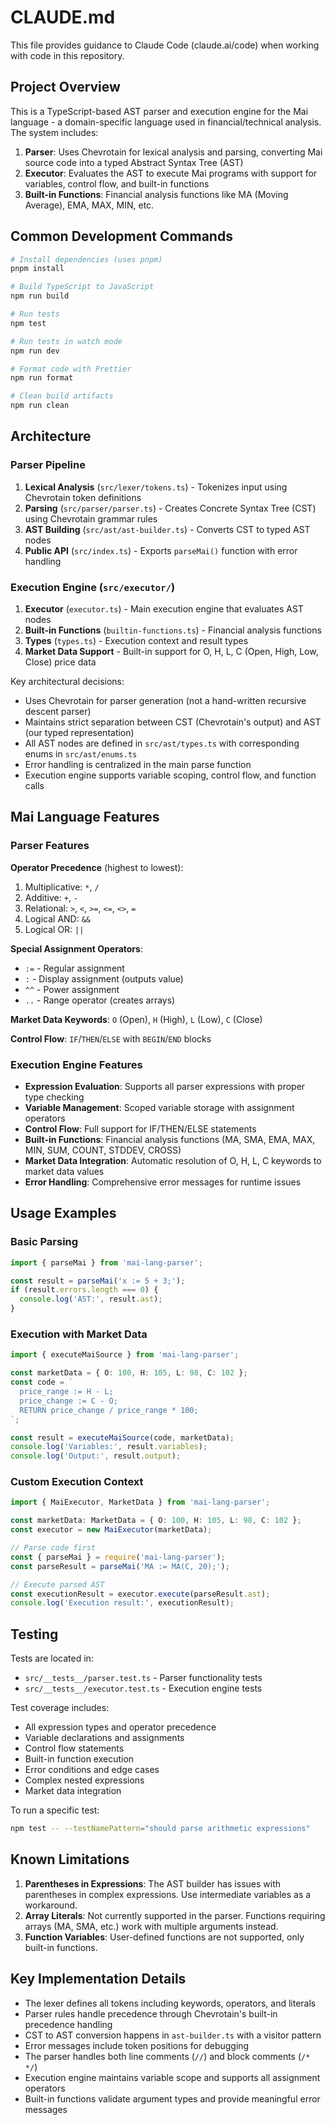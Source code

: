 # CLAUDE.md

This file provides guidance to Claude Code (claude.ai/code) when working with code in this repository.

## Project Overview

This is a TypeScript-based AST parser and execution engine for the Mai language - a domain-specific language used in financial/technical analysis. The system includes:

1. **Parser**: Uses Chevrotain for lexical analysis and parsing, converting Mai source code into a typed Abstract Syntax Tree (AST)
2. **Executor**: Evaluates the AST to execute Mai programs with support for variables, control flow, and built-in functions
3. **Built-in Functions**: Financial analysis functions like MA (Moving Average), EMA, MAX, MIN, etc.

## Common Development Commands

```bash
# Install dependencies (uses pnpm)
pnpm install

# Build TypeScript to JavaScript
npm run build

# Run tests
npm test

# Run tests in watch mode
npm run dev

# Format code with Prettier
npm run format

# Clean build artifacts
npm run clean
```

## Architecture

### Parser Pipeline

1. **Lexical Analysis** (`src/lexer/tokens.ts`) - Tokenizes input using Chevrotain token definitions
2. **Parsing** (`src/parser/parser.ts`) - Creates Concrete Syntax Tree (CST) using Chevrotain grammar rules
3. **AST Building** (`src/ast/ast-builder.ts`) - Converts CST to typed AST nodes
4. **Public API** (`src/index.ts`) - Exports `parseMai()` function with error handling

### Execution Engine (`src/executor/`)

1. **Executor** (`executor.ts`) - Main execution engine that evaluates AST nodes
2. **Built-in Functions** (`builtin-functions.ts`) - Financial analysis functions
3. **Types** (`types.ts`) - Execution context and result types
4. **Market Data Support** - Built-in support for O, H, L, C (Open, High, Low, Close) price data

Key architectural decisions:

- Uses Chevrotain for parser generation (not a hand-written recursive descent parser)
- Maintains strict separation between CST (Chevrotain's output) and AST (our typed representation)
- All AST nodes are defined in `src/ast/types.ts` with corresponding enums in `src/ast/enums.ts`
- Error handling is centralized in the main parse function
- Execution engine supports variable scoping, control flow, and function calls

## Mai Language Features

### Parser Features

**Operator Precedence** (highest to lowest):

1. Multiplicative: `*`, `/`
2. Additive: `+`, `-`
3. Relational: `>`, `<`, `>=`, `<=`, `<>`, `=`
4. Logical AND: `&&`
5. Logical OR: `||`

**Special Assignment Operators**:

- `:=` - Regular assignment
- `:` - Display assignment (outputs value)
- `^^` - Power assignment
- `..` - Range operator (creates arrays)

**Market Data Keywords**: `O` (Open), `H` (High), `L` (Low), `C` (Close)

**Control Flow**: `IF`/`THEN`/`ELSE` with `BEGIN`/`END` blocks

### Execution Engine Features

- **Expression Evaluation**: Supports all parser expressions with proper type checking
- **Variable Management**: Scoped variable storage with assignment operators
- **Control Flow**: Full support for IF/THEN/ELSE statements
- **Built-in Functions**: Financial analysis functions (MA, SMA, EMA, MAX, MIN, SUM, COUNT, STDDEV, CROSS)
- **Market Data Integration**: Automatic resolution of O, H, L, C keywords to market data values
- **Error Handling**: Comprehensive error messages for runtime issues

## Usage Examples

### Basic Parsing

```typescript
import { parseMai } from 'mai-lang-parser';

const result = parseMai('x := 5 + 3;');
if (result.errors.length === 0) {
  console.log('AST:', result.ast);
}
```

### Execution with Market Data

```typescript
import { executeMaiSource } from 'mai-lang-parser';

const marketData = { O: 100, H: 105, L: 98, C: 102 };
const code = `
  price_range := H - L;
  price_change := C - O;
  RETURN price_change / price_range * 100;
`;

const result = executeMaiSource(code, marketData);
console.log('Variables:', result.variables);
console.log('Output:', result.output);
```

### Custom Execution Context

```typescript
import { MaiExecutor, MarketData } from 'mai-lang-parser';

const marketData: MarketData = { O: 100, H: 105, L: 98, C: 102 };
const executor = new MaiExecutor(marketData);

// Parse code first
const { parseMai } = require('mai-lang-parser');
const parseResult = parseMai('MA := MA(C, 20);');

// Execute parsed AST
const executionResult = executor.execute(parseResult.ast);
console.log('Execution result:', executionResult);
```

## Testing

Tests are located in:

- `src/__tests__/parser.test.ts` - Parser functionality tests
- `src/__tests__/executor.test.ts` - Execution engine tests

Test coverage includes:

- All expression types and operator precedence
- Variable declarations and assignments
- Control flow statements
- Built-in function execution
- Error conditions and edge cases
- Complex nested expressions
- Market data integration

To run a specific test:

```bash
npm test -- --testNamePattern="should parse arithmetic expressions"
```

## Known Limitations

1. **Parentheses in Expressions**: The AST builder has issues with parentheses in complex expressions. Use intermediate variables as a workaround.
2. **Array Literals**: Not currently supported in the parser. Functions requiring arrays (MA, SMA, etc.) work with multiple arguments instead.
3. **Function Variables**: User-defined functions are not supported, only built-in functions.

## Key Implementation Details

- The lexer defines all tokens including keywords, operators, and literals
- Parser rules handle precedence through Chevrotain's built-in precedence handling
- CST to AST conversion happens in `ast-builder.ts` with a visitor pattern
- Error messages include token positions for debugging
- The parser handles both line comments (`//`) and block comments (`/* */`)
- Execution engine maintains variable scope and supports all assignment operators
- Built-in functions validate argument types and provide meaningful error messages
